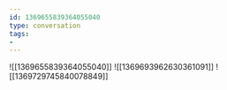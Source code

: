 ```yaml
---
id: 1369655839364055040
type: conversation
tags:
- 
---
```

![[1369655839364055040]]
![[1369693962630361091]]
![[1369729745840078849]]

